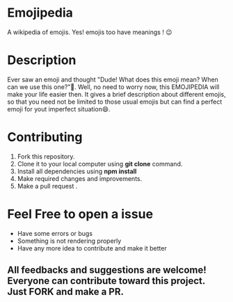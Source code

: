 # Emojipedia 

A wikipedia of emojis. Yes! emojis too have meanings ! 😉

# Description

Ever saw an emoji and thought "Dude! What does this emoji mean? When can we use this one?"🤔. 
Well, no need to worry now, this EMOJIPEDIA will make your life easier then. It gives a brief description about different emojis, so that you need not be limited to those usual emojis but can find a perfect emoji for yout imperfect situation😄.

# Contributing

1. Fork this repository.
2. Clone it to your local computer using <strong>git clone</strong> command.
3. Install all dependencies using <strong>npm install</strong>
4. Make required changes and improvements.
5. Make a pull request .

# Feel Free to open a issue

<ul>
  <li>Have some errors or bugs</li>
  <li>Something is not rendering properly</li>
  <li>Have any more idea to contribute and make it better</li>
</ul>
<h2>All feedbacks and suggestions are welcome! Everyone can contribute toward this project. Just <strong>FORK</strong> and make a <strong>PR</strong>.</h2>


